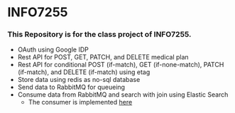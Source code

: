 # INFO7255

### This Repository is for the class project of INFO7255.

 - OAuth using Google IDP
 - Rest API for POST, GET, PATCH, and DELETE medical plan
 - Rest API for conditional POST (if-match), GET (if-none-match), PATCH (if-match), and DELETE (if-match) using etag
 - Store data using redis as no-sql database
 - Send data to RabbitMQ for queueing
 - Consume data from RabbitMQ and search with join using Elastic Search
   - The consumer is implemented [here](https://github.com/Fuzzyf-ace/INFO7255-Demo3)
